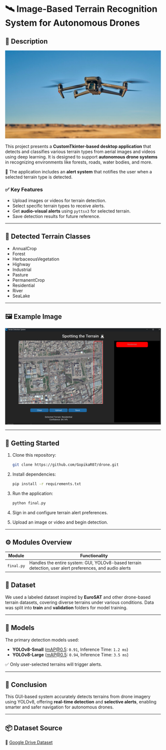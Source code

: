 
# 🛰️ Image-Based Terrain Recognition System for Autonomous Drones

## 📌 Description

![Example Drone](drone.jpg)

This project presents a **CustomTkinter-based desktop application** that detects and classifies various terrain types from aerial images and videos using deep learning. It is designed to support **autonomous drone systems** in recognizing environments like forests, roads, water bodies, and more.

🔔 The application includes an **alert system** that notifies the user when a selected terrain type is detected.

### ✅ Key Features
- Upload images or videos for terrain detection.
- Select specific terrain types to receive alerts.
- Get **audio-visual alerts** using `pyttsx3` for selected terrain.
- Save detection results for future reference.

---

## 🧭 Detected Terrain Classes

- AnnualCrop  
- Forest  
- HerbaceousVegetation  
- Highway  
- Industrial  
- Pasture  
- PermanentCrop  
- Residential  
- River  
- SeaLake  

---

## 🖼️ Example Image

![Example Terrain Detection](example_terrain_image.png)

---

## 🚀 Getting Started

1. Clone this repository:
   ```bash
   git clone https://github.com/GopikaR07/drone.git
   ```
2. Install dependencies:
   ```bash
   pip install -r requirements.txt
   ```
3. Run the application:
   ```bash
   python final.py
   ```

4. Sign in and configure terrain alert preferences.
5. Upload an image or video and begin detection.

---

## ⚙️ Modules Overview

| Module     | Functionality                                  |
|------------|------------------------------------------------|
| `final.py` | Handles the entire system: GUI, YOLOv8-based terrain detection, user alert preferences, and audio alerts |

## 📂 Dataset

We used a labeled dataset inspired by **EuroSAT** and other drone-based terrain datasets, covering diverse terrains under various conditions. Data was split into **train** and **validation** folders for model training.

---

## 🧠 Models

The primary detection models used:

- **YOLOv8-Small** (mAP@0.5: `0.91`, Inference Time: `1.2 ms`)
- **YOLOv8-Large** (mAP@0.5: `0.94`, Inference Time: `3.5 ms`)

✅ Only user-selected terrains will trigger alerts.

---

## 🏁 Conclusion

This GUI-based system accurately detects terrains from drone imagery using YOLOv8, offering **real-time detection** and **selective alerts**, enabling smarter and safer navigation for autonomous drones.

---

## 📦 Dataset Source
🔗 [Google Drive Dataset](https://drive.google.com/file/d/1pnK5brwQcKe2_IViN4_ZAu1AgCYm3Jyn/view?usp=drive_link)
